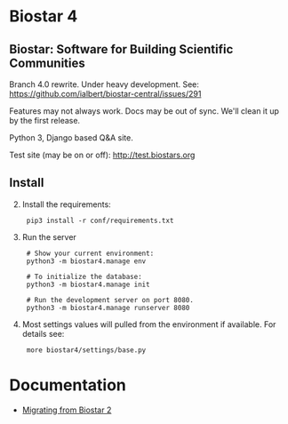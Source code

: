 # Biostar 4

## Biostar: Software for Building Scientific Communities

Branch 4.0 rewrite. Under heavy development. See:
https://github.com/ialbert/biostar-central/issues/291

Features may not always work. Docs may be out of sync.
We'll clean it up by the first release.

Python 3, Django based Q&A site.

Test site (may be on or off): http://test.biostars.org


## Install

2. Install the requirements:
	
		pip3 install -r conf/requirements.txt
 	
3. Run the server

		# Show your current environment:
		python3 -m biostar4.manage env

		# To initialize the database:
		python3 -m biostar4.manage init
	 
		# Run the development server on port 8080.
		python3 -m biostar4.manage runserver 8080
	 
4. Most settings values will pulled from the environment if available.
   For details see:

		more biostar4/settings/base.py

# Documentation

* [Migrating from Biostar 2](docs/migration.md)